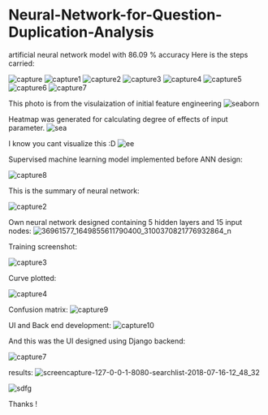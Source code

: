 # Neural-Network-for-Question-Duplication-Analysis

artificial neural network model with 86.09 % accuracy
Here is the steps carried:


![capture](https://user-images.githubusercontent.com/24986485/42746390-52135936-88f7-11e8-8a7d-125e8c4fa015.PNG)
![capture1](https://user-images.githubusercontent.com/24986485/42746392-524f3b22-88f7-11e8-8558-1c8b415a0b38.PNG)
![capture2](https://user-images.githubusercontent.com/24986485/42746393-528a9794-88f7-11e8-9f51-3079f211ebb9.PNG)
![capture3](https://user-images.githubusercontent.com/24986485/42746394-52c822a8-88f7-11e8-9852-898c9ec81bdc.PNG)
![capture4](https://user-images.githubusercontent.com/24986485/42746395-531488be-88f7-11e8-89fc-2ed8eebfc306.PNG)
![capture5](https://user-images.githubusercontent.com/24986485/42746397-534fd810-88f7-11e8-9128-e5934dd98f0c.PNG)
![capture6](https://user-images.githubusercontent.com/24986485/42746399-5389834e-88f7-11e8-9d15-8dba104afce0.PNG)
![capture7](https://user-images.githubusercontent.com/24986485/42746400-53cc4f30-88f7-11e8-919c-a341608d1d7c.PNG)



This photo is from the visulaization of initial feature engineering
![seaborn](https://user-images.githubusercontent.com/24986485/42745542-1db0a896-88f3-11e8-834b-993c0d106bd7.png)

Heatmap was generated for calculating degree of effects of input parameter.
![sea](https://user-images.githubusercontent.com/24986485/42745578-4628d3b6-88f3-11e8-913c-932d465ae11e.PNG)

I know you cant visualize this :D 
![ee](https://user-images.githubusercontent.com/24986485/42745764-2a5d28c0-88f4-11e8-95df-9c64e8cccd49.png)

Supervised machine learning model implemented before ANN design:

![capture8](https://user-images.githubusercontent.com/24986485/42746414-648de612-88f7-11e8-8ca7-987f5d60b190.PNG)


This is the summary of neural network:

![capture2](https://user-images.githubusercontent.com/24986485/42745615-79e6a106-88f3-11e8-8e9f-28a3df28fe50.PNG)


Own neural network designed containing 5 hidden layers and 15 input nodes:
![36961577_1649855611790400_3100370821776932864_n](https://user-images.githubusercontent.com/24986485/42745647-985e4e36-88f3-11e8-8889-24bd061ab680.png)

Training screenshot:

![capture3](https://user-images.githubusercontent.com/24986485/42745670-b9e18532-88f3-11e8-89f6-5c23c2069cf4.PNG)

Curve plotted:


![capture4](https://user-images.githubusercontent.com/24986485/42745684-c7c993e2-88f3-11e8-919f-82c5027a2eed.PNG)

Confusion matrix:
![capture9](https://user-images.githubusercontent.com/24986485/42746439-7ec3102a-88f7-11e8-9318-3ef95b2bdfa4.PNG)

UI and Back end development:
![capture10](https://user-images.githubusercontent.com/24986485/42746440-7eff9252-88f7-11e8-8cf7-d08e5e7cfee8.PNG)

And this was the UI designed using Django backend:

![capture7](https://user-images.githubusercontent.com/24986485/42745776-368c950e-88f4-11e8-90dd-ed4eaba6632a.PNG)

results:
![screencapture-127-0-0-1-8080-searchlist-2018-07-16-12_48_32](https://user-images.githubusercontent.com/24986485/42746483-b36f0d6a-88f7-11e8-973c-e3f22c922c29.png)

![sdfg](https://user-images.githubusercontent.com/24986485/42746485-b3a8f3b8-88f7-11e8-8836-457e7239baf6.PNG)

Thanks !
